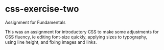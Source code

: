 # css-exercise-two
Assignment for Fundamentals

This was an assignment for introductory CSS to make some adjustments for CSS fluency, ie editing font-size quickly, applying sizes to typography, using line height, and fixing images and links.

